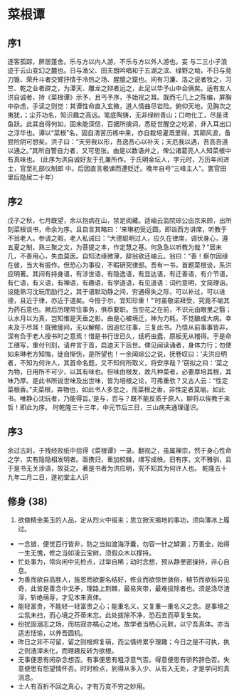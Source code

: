 # 菜根谭

## 序1
逐客孤踪，屏居蓬舍。乐与方以内人游，不乐与方以外人游也。妄
与二三小子浪迹于云山变幻之麓也。日与渔父、田夫朗吟唱和于五湖之滨、绿野之坳，不日与竞刀锥、荣升斗者交臂抒情于冷热之场、腥膻之窟也。间有习濂、洛之说者牧之，习竺、乾之业者辟之，为潭天、雕龙之辩者远之，此足以毕予山中会俩矣。适有友人洪自诚者，持《菜根谭》示予，且丐予序，予始视之耳。既而乇几上之陈编，屏胸中杂虑，手读之则觉：其谭性命直入玄微，道人情曲尽岩险。俯仰天地，见胸次之夷犹，；尘芥功名，知识趣之高远。笔底陶铸，无非绿树青山；口吻化工，尽是鸢鱼跃。此其自得何如，固未能深信，百据所擒词，悉砭世醒空之吃紧，非入耳出口之浮华也。谭以“菜根”名，固自清苦历练中来，亦自栽培灌溉里得，其颠风波，备尝险阴可想矣。洪子曰：“天劳我以形，吾逸吾心以补天；天厄我以遇，吾高吾道以通之。”其所自警自力者，又可思张。由是以数语弁之，俾公诸葛亮人人知菜根中有真味也。
(此序为洪自诚好友于孔兼所作。于氏明金坛人，字元时，万历年间进士，官至礼部仪制郎 中。后因直言极谏而遭贬迁。晚年自号“三峰主人”。罢官田里后隐居二十年）

## 序2
戊子之秋，七月既望，余以抱病在山，禁足阅藏。适岫云监院琮公由京来顾，出所刻菜根谈书，命余为序。且自言其略曰：‘来琳初受近圆，即诣西方讲席，听教于不翁老人。参请之暇，老人私诫曰：“大德聪明过人，应久在律席，调伏身心，遵五夏之制，熟三聚之文，为菩提之本，作定慧之基。何急急以听教为哉？”居未几，不善用心，失血莫医。自知法缘微薄，辞翁欲还岫云。翁曰：“善！察尔因缘在彼，当大有振作。但恐心为事役，不暇研究律部。吾有一书，首题菜根谈，系洪应明著。其间有持身语，有涉世语，有隐逸语，有显达语，有迁善语，有介节语，有仁语，有义语，有禅语，有趣语，有学道语，有见道语：词约意明，文简理诣。设能熟习沈玩而励行之，其于语默动静之间，穷通得失之际，可以补过，可以进德，且近于律，亦近于道矣。今授于尔，宜知珍重！”’时虽敬诺拜受，究竟不喻其为药石意也。厥后历理常住事务，俱忝要职。当空花之在前，不识元由眼里之翳；认水月以为真，岂知惟是天垂之影。由是心被境迁，神为力耗，不觉酿成大病。幸未及于尽耳！既微瘥间，无以解郁，因追忆往事，三复此书。乃悟从前事事皆非，深有负于老人授书时之意焉！惜是书行世已久，纸朽虫蠹，原板无从稽得。于是命工缮写，重付刊刻，请弁言于首，启迪天下后世。俾见闻读诵者，身体力行；勿使如来琳老方知悔，徒自惭伤，是所望也！一余闻琮公之说，抚卷叹曰：‘夫洪应明者，不知为何许人，其首命名题，又不知何所取义，将安序哉？’窃拟之曰：‘菜之为物，日用所不可少，以其有味也。但味由根发，故凡种菜者，必要厚培其根，其味乃厚。是此书所说世味及出世味，皆为培根之论，可弗重欤？又古人云：“性定菜根香。”夫菜根，弃物也，如此书人多忽之，而菜根之香，非性定者莫喻。如此书。唯静心沈玩者，乃能得旨。’是与，否与？既不能反质于原人，聊将以俟教于来哲！即此为序。
时乾隆三十三年，中元节后三日，三山病夫通理谨识。

## 序3
余过古刹，于残经败纸中拾得《菜根谭》一录。翻视之，虽属禅宗，然于身心性命之学，实有隐隐相发明者。亟携归，重加校雠，缮写成帙。旧有序，文不雅驯，且于是书无关涉语，故芟之。著是书者为洪应明，究不知其为何许人也。
乾隆五十九年二月二日，遂初堂主人识

## 修身 (38)
1. 欲做精金美玉的人品，定从烈火中锻来；思立掀天揭地的事功，须向薄冰上履过。
- 一念错，便觉百行皆非，防之当如渡海浮囊，勿容一针之罅漏；万善全，始得一生无愧，修之当如凌云宝树，须假众木以撑持。
- 忙处事为，常向闲中先检点，过举自稀；动时念想，预从静里密操持，非心自息。
- 为善而欲自高胜人，施恩而欲要名结好，修业而欲惊世骇俗，植节而欲标异见奇，此皆是善念中戈矛，理路上荆棘，最易夹带，最难拔除者也。须是涤尽渣滓，斩绝萌芽，才见本来真体。
- 能轻富贵，不能轻一轻富贵之心；能重名义，又复重一重名义之念。是事境之尘氛未扫，而心境之芥蒂未忘。此处拔除不净，恐石去而草复生矣。
- 纷扰固溺志之场，而枯寂亦槁心之地。故学者当栖心元默，以宁吾真体。亦当适志恬愉，以养吾圆机。
- 昨日之非不可留，留之则根烬复萌，而尘情终累乎理趣；今日之是不可执，执之则渣滓未化，而理趣反转为欲根。
- 无事便思有闲杂念想否。有事便思有粗浮意气否。得意便思有骄矜辞色否。失意便思有怨望情怀否。时时检点，到得从多入少、从有入无处，才是学问的真消息。
- 士人有百折不回之真心，才有万变不穷之妙用。